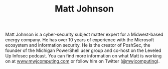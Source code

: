 ﻿---
title: Matt Johnson
description: ""
image: /images/author/matt-johnson.jpg
social:
- icon: fab fa-facebook
  link: https://facebook.com/#
- icon: fab fa-twitter
  link: https://twitter.com/#
- icon: fab fa-github
  link: https://github.com/#
- icon: fas fa-link
  link: ""
- icon: fab fa-linkedin-in
  link: https://www.linkedin.com/in/#/
- icon: fab fa-youtube
  link: '#'
- icon: fab fa-twitch
  link: https://www.twitch.tv/#

---
Matt Johnson is a cyber-security subject matter expert for a Midwest-based energy company. He has over 10 years of experience with the Microsoft ecosystem and information security. He is the creator of PoshSec, the founder of the Michigan PowerShell user group and co-host on the Leveled Up Infosec podcast. You can find more information on what Matt is working on 
at <a href="www.mwjcomputing.com">www.mwjcomputing.com</a> or follow him on Twitter (<a href="http://twitter.com/@mwjcomputing">@mwjcomputing</a>).
